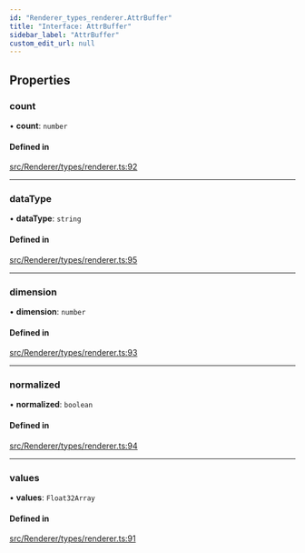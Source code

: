 ```yaml
---
id: "Renderer_types_renderer.AttrBuffer"
title: "Interface: AttrBuffer"
sidebar_label: "AttrBuffer"
custom_edit_url: null
---
```




## Properties

### count

• **count**: `number`

#### Defined in

[src/Renderer/types/renderer.ts:92](https://github.com/ZeaInc/zea-engine/blob/92469dc96/src/Renderer/types/renderer.ts#L92)

___

### dataType

• **dataType**: `string`

#### Defined in

[src/Renderer/types/renderer.ts:95](https://github.com/ZeaInc/zea-engine/blob/92469dc96/src/Renderer/types/renderer.ts#L95)

___

### dimension

• **dimension**: `number`

#### Defined in

[src/Renderer/types/renderer.ts:93](https://github.com/ZeaInc/zea-engine/blob/92469dc96/src/Renderer/types/renderer.ts#L93)

___

### normalized

• **normalized**: `boolean`

#### Defined in

[src/Renderer/types/renderer.ts:94](https://github.com/ZeaInc/zea-engine/blob/92469dc96/src/Renderer/types/renderer.ts#L94)

___

### values

• **values**: `Float32Array`

#### Defined in

[src/Renderer/types/renderer.ts:91](https://github.com/ZeaInc/zea-engine/blob/92469dc96/src/Renderer/types/renderer.ts#L91)

